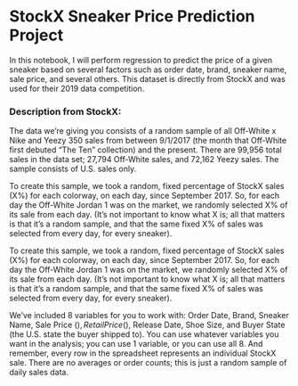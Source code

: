 # StockX Sneaker Price Prediction Project

In this notebook, I will perform regression to predict the price of a given sneaker based on several factors such as order date, brand, sneaker name, sale price, and several others. This dataset is directly from StockX and was used for their 2019 data competition. 

### Description from StockX:

The data we’re giving you consists of a random sample of all Off-White x Nike and Yeezy 350 sales from between 9/1/2017 (the month that Off-White first debuted “The Ten” collection) and the present. There are 99,956 total sales in the data set; 27,794 Off-White sales, and 72,162 Yeezy sales. The sample consists of U.S. sales only.

To create this sample, we took a random, fixed percentage of StockX sales (X%) for each colorway, on each day, since September 2017. So, for each day the Off-White Jordan 1 was on the market, we randomly selected X% of its sale from each day. (It’s not important to know what X is; all that matters is that it’s a random sample, and that the same fixed X% of sales was selected from every day, for every sneaker).

To create this sample, we took a random, fixed percentage of StockX sales (X%) for each colorway, on each day, since September 2017. So, for each day the Off-White Jordan 1 was on the market, we randomly selected X% of its sale from each day. (It’s not important to know what X is; all that matters is that it’s a random sample, and that the same fixed X% of sales was selected from every day, for every sneaker).

We’ve included 8 variables for you to work with: Order Date, Brand, Sneaker Name, Sale Price ($), Retail Price ($), Release Date, Shoe Size, and Buyer State (the U.S. state the buyer shipped to). You can use whatever variables you want in the analysis; you can use 1 variable, or you can use all 8. And remember, every row in the spreadsheet represents an individual StockX sale. There are no averages or order counts; this is just a random sample of daily sales data.
